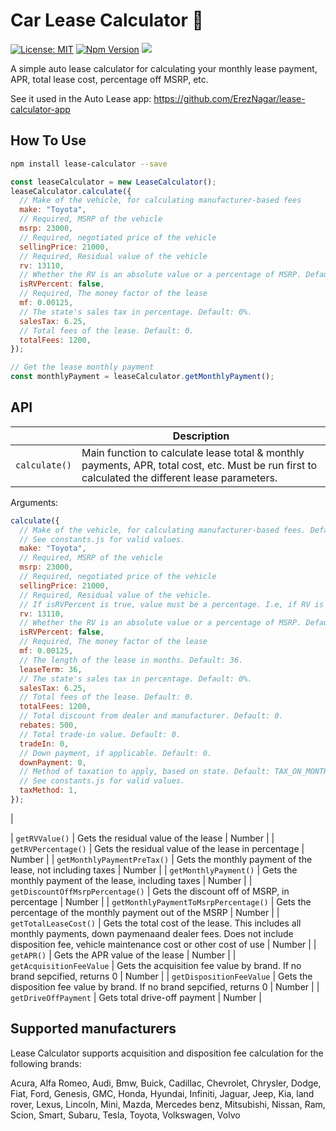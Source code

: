 # Car Lease Calculator :red_car:

[![License: MIT](https://img.shields.io/badge/License-MIT-blue.svg)](https://opensource.org/licenses/MIT)
[![Npm Version](https://img.shields.io/npm/v/lease-calculator?color=blue&logo=npm-version)](https://www.npmjs.com/package/lease-calculator)
![](https://github.com/ErezNagar/lease-calculator/workflows/Tests/badge.svg)

A simple auto lease calculator for calculating your monthly lease payment, APR, total lease cost, percentage off MSRP, etc.

See it used in the Auto Lease app: https://github.com/ErezNagar/lease-calculator-app

## How To Use

```bash
npm install lease-calculator --save
```

```javascript
const leaseCalculator = new LeaseCalculator();
leaseCalculator.calculate({
  // Make of the vehicle, for calculating manufacturer-based fees
  make: "Toyota",
  // Required, MSRP of the vehicle
  msrp: 23000,
  // Required, negotiated price of the vehicle
  sellingPrice: 21000,
  // Required, Residual value of the vehicle
  rv: 13110,
  // Whether the RV is an absolute value or a percentage of MSRP. Default: true
  isRVPercent: false,
  // Required, The money factor of the lease
  mf: 0.00125,
  // The state's sales tax in percentage. Default: 0%.
  salesTax: 6.25,
  // Total fees of the lease. Default: 0.
  totalFees: 1200,
});

// Get the lease monthly payment
const monthlyPayment = leaseCalculator.getMonthlyPayment();
```

## API

|               | Description                                                                                                                                      |
| ------------- | ------------------------------------------------------------------------------------------------------------------------------------------------ |
| `calculate()` | Main function to calculate lease total & monthly payments, APR, total cost, etc. Must be run first to calculated the different lease parameters. |

Arguments:

```javascript
calculate({
  // Make of the vehicle, for calculating manufacturer-based fees. Default: "".
  // See constants.js for valid values.
  make: "Toyota",
  // Required, MSRP of the vehicle
  msrp: 23000,
  // Required, negotiated price of the vehicle
  sellingPrice: 21000,
  // Required, Residual value of the vehicle.
  // If isRVPercent is true, value must be a percentage. I.e, if RV is 65%, rv should be 65.
  rv: 13110,
  // Whether the RV is an absolute value or a percentage of MSRP. Default: true
  isRVPercent: false,
  // Required, The money factor of the lease
  mf: 0.00125,
  // The length of the lease in months. Default: 36.
  leaseTerm: 36,
  // The state's sales tax in percentage. Default: 0%.
  salesTax: 6.25,
  // Total fees of the lease. Default: 0.
  totalFees: 1200,
  // Total discount from dealer and manufacturer. Default: 0.
  rebates: 500,
  // Total trade-in value. Default: 0.
  tradeIn: 0,
  // Down payment, if applicable. Default: 0.
  downPayment: 0,
  // Method of taxation to apply, based on state. Default: TAX_ON_MONTHLY_PAYMENT
  // See constants.js for valid values.
  taxMethod: 1,
});
```

|

| `getRVValue()` | Gets the residual value of the lease | Number |
| `getRVPercentage()` | Gets the residual value of the lease in percentage | Number |
| `getMonthlyPaymentPreTax()` | Gets the monthly payment of the lease, not including taxes | Number |
| `getMonthlyPayment()` | Gets the monthly payment of the lease, including taxes | Number |
| `getDiscountOffMsrpPercentage()` | Gets the discount off of MSRP, in percentage | Number |
| `getMonthlyPaymentToMsrpPercentage()` | Gets the percentage of the monthly payment out of the MSRP | Number |
| `getTotalLeaseCost()` | Gets the total cost of the lease. This includes all monthly payments, down paymenaand dealer fees. Does not include disposition fee, vehicle maintenance cost or other cost of use | Number |
| `getAPR()` | Gets the APR value of the lease | Number |
| `getAcquisitionFeeValue` | Gets the acquisition fee value by brand. If no brand sepcified, returns 0 | Number |
| `getDispositionFeeValue` | Gets the disposition fee value by brand. If no brand sepcified, returns 0 | Number |
| `getDriveOffPayment` | Gets total drive-off payment | Number |

## Supported manufacturers

Lease Calculator supports acquisition and disposition fee calculation for the following brands:

Acura, Alfa Romeo, Audi, Bmw, Buick, Cadillac, Chevrolet, Chrysler, Dodge, Fiat, Ford, Genesis, GMC, Honda, Hyundai, Infiniti, Jaguar, Jeep, Kia, land rover, Lexus, Lincoln, Mini, Mazda, Mercedes benz, Mitsubishi, Nissan, Ram, Scion, Smart, Subaru, Tesla, Toyota, Volkswagen, Volvo
